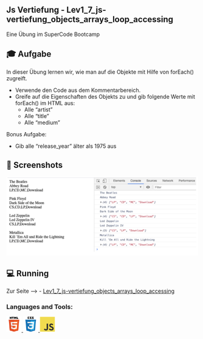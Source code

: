 ## Js Vertiefung - Lev1_7_js-vertiefung_objects_arrays_loop_accessing

Eine Übung im SuperCode Bootcamp

## 🎓 Aufgabe

In dieser Übung lernen wir, wie man auf die Objekte mit Hilfe von forEach() zugreift.

- Verwende den Code aus dem Kommentarbereich.
- Greife auf die Eigenschaften des Objekts zu und gib folgende Werte mit forEach()
  im HTML aus:
  - Alle “artist”
  - Alle “title”
  - Alle “medium”

Bonus Aufgabe:

- Gib alle “release_year” älter als 1975 aus

## 📸 Screenshots

![App Screenshot](assets/img/screen.png)

## 💻 Running

Zur Seite —> - [Lev1_7_js-vertiefung_objects_arrays_loop_accessing](https://mukkez.github.io/Bootcamp/tasks/Day_70/Lev1_7_js-vertiefung_objects_arrays_loop_accessing/)

<p align="left">
</p>

<h3 align="left">Languages and Tools:</h3>
<p align="left"> <a href="https://www.w3schools.com/html/" target="_blank" rel="noreferrer"> <img src="https://raw.githubusercontent.com/devicons/devicon/master/icons/html5/html5-original-wordmark.svg" alt="html5" width="40" height="40"/> </a>
<a href="https://www.w3schools.com/css/" target="_blank" rel="noreferrer"> <img src="https://raw.githubusercontent.com/devicons/devicon/master/icons/css3/css3-original-wordmark.svg" alt="css3" width="40" height="40"/> </a> 
<a href="https://www.w3schools.com/css/" target="_blank" rel="noreferrer"> <img src="https://raw.githubusercontent.com/devicons/devicon/master/icons/javascript/javascript-original.svg" alt="css3" width="40" height="40"/> </a> </p>
